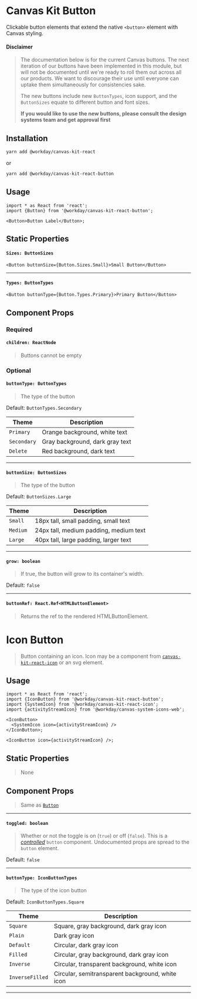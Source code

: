 # Canvas Kit Button

Clickable button elements that extend the native `<button>` element with Canvas styling.

#### Disclaimer

> The documentation below is for the current Canvas buttons. The next iteration of our buttons have
> been implemented in this module, but will not be documented until we're ready to roll them out
> across all our products. We want to discourage their use until everyone can uptake them
> simultaneously for consistencies sake.
>
> The new buttons include new `ButtonTypes`, icon support, and the `ButtonSizes` equate to different
> button and font sizes.
>
> **If you would like to use the new buttons, please consult the design systems team and get
> approval first**

## Installation

```sh
yarn add @workday/canvas-kit-react
```

or

```sh
yarn add @workday/canvas-kit-react-button
```

## Usage

```tsx
import * as React from 'react';
import {Button} from '@workday/canvas-kit-react-button';

<Button>Button Label</Button>;
```

## Static Properties

#### `Sizes: ButtonSizes`

```tsx
<Button buttonSize={Button.Sizes.Small}>Small Button</Button>
```

---

#### `Types: ButtonTypes`

```tsx
<Button buttonType={Button.Types.Primary}>Primary Button</Button>
```

## Component Props

### Required

#### `children: ReactNode`

> Buttons cannot be empty

### Optional

#### `buttonType: ButtonTypes`

> The type of the button

Default: `ButtonTypes.Secondary`

| Theme       | Description                     |
| ----------- | ------------------------------- |
| `Primary`   | Orange background, white text   |
| `Secondary` | Gray background, dark gray text |
| `Delete`    | Red background, dark text       |

---

#### `buttonSize: ButtonSizes`

> The type of the button

Default: `ButtonSizes.Large`

| Theme    | Description                            |
| -------- | -------------------------------------- |
| `Small`  | 18px tall, small padding, small text   |
| `Medium` | 24px tall, medium padding, medium text |
| `Large`  | 40px tall, large padding, larger text  |

---

#### `grow: boolean`

> If true, the button will grow to its container's width.

Default: `false`

---

#### `buttonRef: React.Ref<HTMLButtonElement>`

> Returns the ref to the rendered HTMLButtonElement.

# Icon Button

> Button containing an icon. Icon may be a component from
> [`canvas-kit-react-icon`](../canvas-kit-react-icon) or an svg element.

## Usage

```tsx
import * as React from 'react';
import {IconButton} from '@workday/canvas-kit-react-button';
import {SystemIcon} from '@workday/canvas-kit-react-icon';
import {activityStreamIcon} from '@workday/canvas-system-icons-web';

<IconButton>
  <SystemIcon icon={activityStreamIcon} />
</IconButton>;

<IconButton icon={activityStreamIcon} />;
```

## Static Properties

> None

## Component Props

> Same as [`Button`](#canvas-kit-button)

---

#### `toggled: boolean`

> Whether or not the toggle is on (`true`) or off (`false`). This is a
> [_controlled_](https://reactjs.org/docs/forms.html#controlled-components) `button` component.
> Undocumented props are spread to the `button` element.

Default: `false`

---

#### `buttonType: IconButtonTypes`

> The type of the icon button

Default: `IconButtonTypes.Square`

| Theme           | Description                                      |
| --------------- | ------------------------------------------------ |
| `Square`        | Square, gray background, dark gray icon          |
| `Plain`         | Dark gray icon                                   |
| `Default`       | Circular, dark gray icon                         |
| `Filled`        | Circular, gray background, dark gray icon        |
| `Inverse`       | Circular, transparent background, white icon     |
| `InverseFilled` | Circular, semitransparent background, white icon |

---
